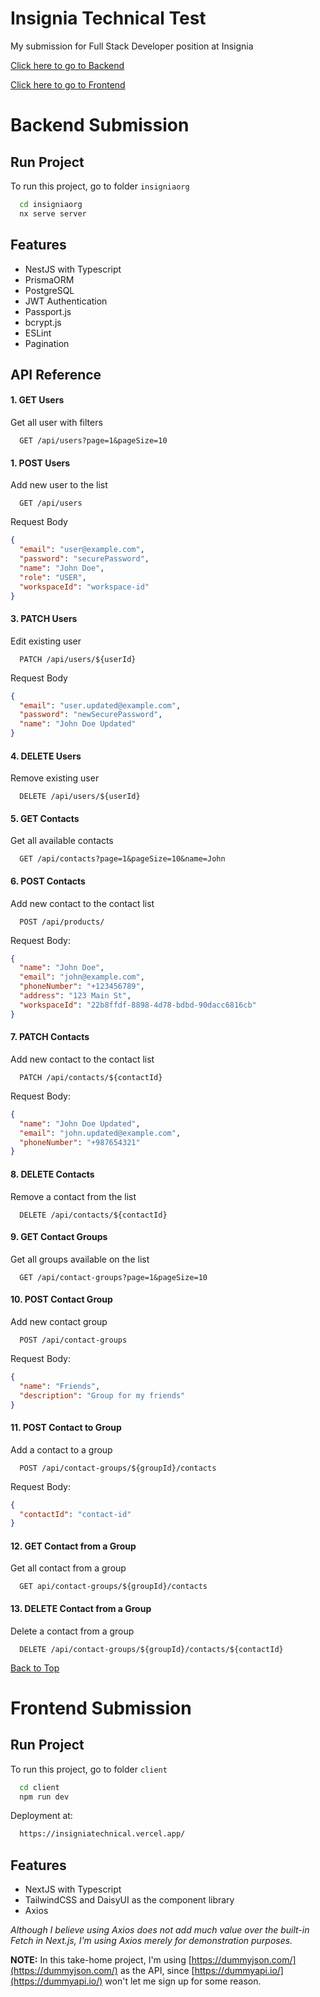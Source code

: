 # Insignia Technical Test

My submission for Full Stack Developer position at Insignia

[Click here to go to Backend](#backend-submission)

[Click here to go to Frontend](#frontend-submission)

# Backend Submission

## Run Project

To run this project, go to folder `insigniaorg`

```bash
  cd insigniaorg
  nx serve server
```

## Features

- NestJS with Typescript
- PrismaORM
- PostgreSQL
- JWT Authentication
- Passport.js
- bcrypt.js
- ESLint
- Pagination

## API Reference

#### 1. GET Users

Get all user with filters

```http
  GET /api/users?page=1&pageSize=10
```

#### 1. POST Users

Add new user to the list

```http
  GET /api/users
```

Request Body

```json
{
  "email": "user@example.com",
  "password": "securePassword",
  "name": "John Doe",
  "role": "USER",
  "workspaceId": "workspace-id"
}
```

#### 3. PATCH Users

Edit existing user

```http
  PATCH /api/users/${userId}
```

Request Body

```json
{
  "email": "user.updated@example.com",
  "password": "newSecurePassword",
  "name": "John Doe Updated"
}
```

#### 4. DELETE Users

Remove existing user

```http
  DELETE /api/users/${userId}
```

#### 5. GET Contacts

Get all available contacts

```http
  GET /api/contacts?page=1&pageSize=10&name=John
```

#### 6. POST Contacts

Add new contact to the contact list

```http
  POST /api/products/
```

Request Body:

```json
{
  "name": "John Doe",
  "email": "john@example.com",
  "phoneNumber": "+123456789",
  "address": "123 Main St",
  "workspaceId": "22b8ffdf-8898-4d78-bdbd-90dacc6816cb"
}
```

#### 7. PATCH Contacts

Add new contact to the contact list

```http
  PATCH /api/contacts/${contactId}
```

Request Body:

```json
{
  "name": "John Doe Updated",
  "email": "john.updated@example.com",
  "phoneNumber": "+987654321"
}
```

#### 8. DELETE Contacts

Remove a contact from the list

```http
  DELETE /api/contacts/${contactId}
```

#### 9. GET Contact Groups

Get all groups available on the list

```http
  GET /api/contact-groups?page=1&pageSize=10
```

#### 10. POST Contact Group

Add new contact group

```http
  POST /api/contact-groups
```

Request Body:

```json
{
  "name": "Friends",
  "description": "Group for my friends"
}
```

#### 11. POST Contact to Group

Add a contact to a group

```http
  POST /api/contact-groups/${groupId}/contacts
```

Request Body:

```json
{
  "contactId": "contact-id"
}
```

#### 12. GET Contact from a Group

Get all contact from a group

```http
  GET api/contact-groups/${groupId}/contacts
```

#### 13. DELETE Contact from a Group

Delete a contact from a group

```http
  DELETE /api/contact-groups/${groupId}/contacts/${contactId}
```

[Back to Top](#insignia-technical-test)

# Frontend Submission

## Run Project

To run this project, go to folder `client`

```bash
  cd client
  npm run dev
```

Deployment at: 

```bash
  https://insigniatechnical.vercel.app/
```

## Features

- NextJS with Typescript
- TailwindCSS and DaisyUI as the component library
- Axios

*Although I believe using Axios does not add much value over the built-in Fetch in Next.js, I'm using Axios merely for demonstration purposes.*

**NOTE:** In this take-home project, I'm using [https://dummyjson.com/](https://dummyjson.com/) as the API, since [https://dummyapi.io/](https://dummyapi.io/) won't let me sign up for some reason.
